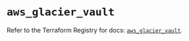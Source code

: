# `aws_glacier_vault`

Refer to the Terraform Registry for docs: [`aws_glacier_vault`](https://registry.terraform.io/providers/hashicorp/aws/6.4.0/docs/resources/glacier_vault).
